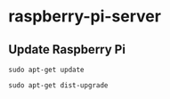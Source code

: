 # raspberry-pi-server

## Update Raspberry Pi

```
sudo apt-get update
```

```
sudo apt-get dist-upgrade
```
